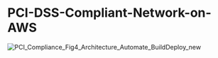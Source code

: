 # PCI-DSS-Compliant-Network-on-AWS
![PCI_Compliance_Fig4_Architecture_Automate_BuildDeploy_new](https://github.com/user-attachments/assets/1eba37e4-0a95-4860-8c9e-46ff5646024d)
